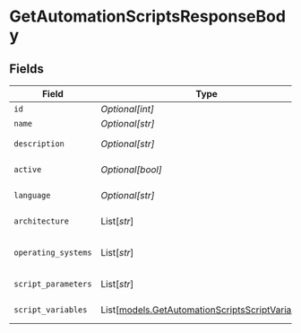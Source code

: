 # GetAutomationScriptsResponseBody


## Fields

| Field                                                                                                | Type                                                                                                 | Required                                                                                             | Description                                                                                          |
| ---------------------------------------------------------------------------------------------------- | ---------------------------------------------------------------------------------------------------- | ---------------------------------------------------------------------------------------------------- | ---------------------------------------------------------------------------------------------------- |
| `id`                                                                                                 | *Optional[int]*                                                                                      | :heavy_minus_sign:                                                                                   | Script ID                                                                                            |
| `name`                                                                                               | *Optional[str]*                                                                                      | :heavy_minus_sign:                                                                                   | Script Name                                                                                          |
| `description`                                                                                        | *Optional[str]*                                                                                      | :heavy_minus_sign:                                                                                   | Script Description                                                                                   |
| `active`                                                                                             | *Optional[bool]*                                                                                     | :heavy_minus_sign:                                                                                   | Script is Active                                                                                     |
| `language`                                                                                           | *Optional[str]*                                                                                      | :heavy_minus_sign:                                                                                   | Script Language                                                                                      |
| `architecture`                                                                                       | List[*str*]                                                                                          | :heavy_minus_sign:                                                                                   | Applicable Architectures                                                                             |
| `operating_systems`                                                                                  | List[*str*]                                                                                          | :heavy_minus_sign:                                                                                   | Applicable Operating Systems                                                                         |
| `script_parameters`                                                                                  | List[*str*]                                                                                          | :heavy_minus_sign:                                                                                   | Script Parameters                                                                                    |
| `script_variables`                                                                                   | List[[models.GetAutomationScriptsScriptVariables](../models/getautomationscriptsscriptvariables.md)] | :heavy_minus_sign:                                                                                   | Script Variables                                                                                     |
